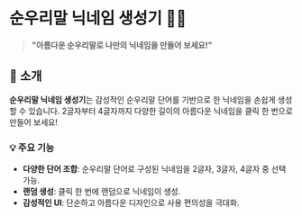 # 순우리말 닉네임 생성기 🌸✨

> **"아름다운 순우리말로 나만의 닉네임을 만들어 보세요!"**

## 📖 소개

**순우리말 닉네임 생성기**는 감성적인 순우리말 단어를 기반으로 한 닉네임을 손쉽게 생성할 수 있습니다. 2글자부터 4글자까지 다양한 길이의 아름다운 닉네임을 클릭 한 번으로 만들어 보세요!

### 💡 주요 기능
- **다양한 단어 조합**: 순우리말 단어로 구성된 닉네임을 2글자, 3글자, 4글자 중 선택 가능.
- **랜덤 생성**: 클릭 한 번에 랜덤으로 닉네임이 생성.
- **감성적인 UI**: 단순하고 아름다운 디자인으로 사용 편의성을 극대화.
